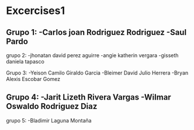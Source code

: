 # Excercises1
Grupo 1:
-Carlos joan Rodriguez Rodriguez
-Saul Pardo
-

grupo 2:
-jhonatan david perez aguirre
-angie katherin vergara
-gisseth daniela tapasco

Grupo 3:
-Yeison Camilo Giraldo Garcia
-Bleimer David Julio Herrera
-Bryan Alexis Escobar Gomez

Grupo 4:
-Jarit Lizeth Rivera Vargas
-Wilmar Oswaldo Rodriguez Diaz
-
grupo 5:
-Bladimir Laguna Montaña
